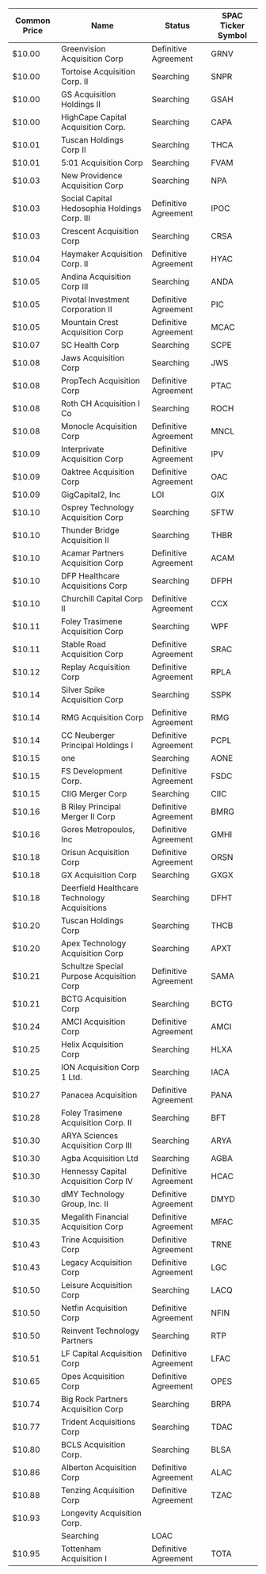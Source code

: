 Common Price  | Name                                         | Status               | SPAC Ticker Symbol
------------- | -------------------------------------------- | -------------------- | ------------------
$10.00        | Greenvision Acquisition Corp                 | Definitive Agreement | GRNV              
$10.00        | Tortoise Acquisition Corp. II                | Searching            | SNPR              
$10.00        | GS Acquisition Holdings II                   | Searching            | GSAH              
$10.00        | HighCape Capital Acquisition Corp.           | Searching            | CAPA              
$10.01        | Tuscan Holdings Corp II                      | Searching            | THCA              
$10.01        | 5:01 Acquisition Corp                        | Searching            | FVAM              
$10.03        | New Providence Acquisition Corp              | Searching            | NPA               
$10.03        | Social Capital Hedosophia Holdings Corp. III | Definitive Agreement | IPOC              
$10.03        | Crescent Acquisition Corp                    | Searching            | CRSA              
$10.04        | Haymaker Acquisition Corp. II                | Definitive Agreement | HYAC              
$10.05        | Andina Acquisition Corp III                  | Searching            | ANDA              
$10.05        | Pivotal Investment Corporation II            | Definitive Agreement | PIC               
$10.05        | Mountain Crest Acquisition Corp              | Definitive Agreement | MCAC              
$10.07        | SC Health Corp                               | Searching            | SCPE              
$10.08        | Jaws Acquisition Corp                        | Searching            | JWS               
$10.08        | PropTech Acquisition Corp                    | Definitive Agreement | PTAC              
$10.08        | Roth CH Acquisition I Co                     | Searching            | ROCH              
$10.08        | Monocle Acquisition Corp                     | Definitive Agreement | MNCL              
$10.09        | Interprivate Acquisition Corp                | Definitive Agreement | IPV               
$10.09        | Oaktree Acquisition Corp                     | Definitive Agreement | OAC               
$10.09        | GigCapital2, Inc                             | LOI                  | GIX               
$10.10        | Osprey Technology Acquisition Corp           | Searching            | SFTW              
$10.10        | Thunder Bridge Acquisition II                | Searching            | THBR              
$10.10        | Acamar Partners Acquisition Corp             | Definitive Agreement | ACAM              
$10.10        | DFP Healthcare Acquisitions Corp             | Searching            | DFPH              
$10.10        | Churchill Capital Corp II                    | Definitive Agreement | CCX               
$10.11        | Foley Trasimene Acquisition Corp             | Searching            | WPF               
$10.11        | Stable Road Acquisition Corp                 | Definitive Agreement | SRAC              
$10.12        | Replay Acquisition Corp                      | Definitive Agreement | RPLA              
$10.14        | Silver Spike Acquisition Corp                | Searching            | SSPK              
$10.14        | RMG Acquisition Corp                         | Definitive Agreement | RMG               
$10.14        | CC Neuberger Principal Holdings I            | Definitive Agreement | PCPL              
$10.15        | one                                          | Searching            | AONE              
$10.15        | FS Development Corp.                         | Definitive Agreement | FSDC              
$10.15        | CIIG Merger Corp                             | Searching            | CIIC              
$10.16        | B Riley Principal Merger II Corp             | Definitive Agreement | BMRG              
$10.16        | Gores Metropoulos, Inc                       | Definitive Agreement | GMHI              
$10.18        | Orisun Acquisition Corp                      | Definitive Agreement | ORSN              
$10.18        | GX Acquisition Corp                          | Searching            | GXGX              
$10.18        | Deerfield Healthcare Technology Acquisitions | Searching            | DFHT              
$10.20        | Tuscan Holdings Corp                         | Searching            | THCB              
$10.20        | Apex Technology Acquisition Corp             | Searching            | APXT              
$10.21        | Schultze Special Purpose Acquisition Corp    | Definitive Agreement | SAMA              
$10.21        | BCTG Acquisition Corp                        | Searching            | BCTG              
$10.24        | AMCI Acquisition Corp                        | Definitive Agreement | AMCI              
$10.25        | Helix Acquisition Corp                       | Searching            | HLXA              
$10.25        | ION Acquisition Corp 1 Ltd.                  | Searching            | IACA              
$10.27        | Panacea Acquisition                          | Definitive Agreement | PANA              
$10.28        | Foley Trasimene Acquisition Corp. II         | Searching            | BFT               
$10.30        | ARYA Sciences Acquisition Corp III           | Searching            | ARYA              
$10.30        | Agba Acquisition Ltd                         | Searching            | AGBA              
$10.30        | Hennessy Capital Acquisition Corp IV         | Definitive Agreement | HCAC              
$10.30        | dMY Technology Group, Inc. II                | Definitive Agreement | DMYD              
$10.35        | Megalith Financial Acquisition Corp          | Definitive Agreement | MFAC              
$10.43        | Trine Acquisition Corp                       | Definitive Agreement | TRNE              
$10.43        | Legacy Acquisition Corp                      | Definitive Agreement | LGC               
$10.50        | Leisure Acquisition Corp                     | Searching            | LACQ              
$10.50        | Netfin Acquisition Corp                      | Definitive Agreement | NFIN              
$10.50        | Reinvent Technology Partners                 | Searching            | RTP               
$10.51        | LF Capital Acquisition Corp                  | Definitive Agreement | LFAC              
$10.65        | Opes Acquisition Corp                        | Definitive Agreement | OPES              
$10.74        | Big Rock Partners Acquisition Corp           | Searching            | BRPA              
$10.77        | Trident Acquisitions Corp                    | Searching            | TDAC              
$10.80        | BCLS Acquisition Corp.                       | Searching            | BLSA              
$10.86        | Alberton Acquisition Corp                    | Definitive Agreement | ALAC              
$10.88        | Tenzing Acquisition Corp                     | Definitive Agreement | TZAC              
$10.93        | Longevity Acquisition Corp.
                 | Searching            | LOAC              
$10.95        | Tottenham Acquisition I                      | Definitive Agreement | TOTA              
